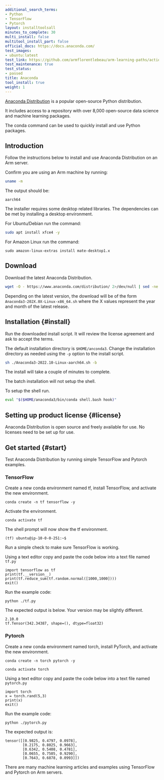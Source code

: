 ```yaml
---
additional_search_terms:
- Python
- TensorFlow
- Pytorch
layout: installtoolsall
minutes_to_complete: 30
multi_install: false
multitool_install_part: false
official_docs: https://docs.anaconda.com/
test_images:
- ubuntu:latest
test_link: https://github.com/armflorentlebeau/arm-learning-paths/actions/runs/4312122327
test_maintenance: true
test_status:
- passed
title: Anaconda
tool_install: true
weight: 1
---
```


[Anaconda Distribution](https://www.anaconda.com/products/distribution) is a popular open-source Python distribution. 

It includes access to a repository with over 8,000 open-source data science and machine learning packages.

The conda command can be used to quickly install and use Python packages. 

## Introduction

Follow the instructions below to install and use Anaconda Distribution on an Arm server.

Confirm you are using an Arm machine by running:

```bash
uname -m
```

The output should be:

```console
aarch64
```

The installer requires some desktop related libraries. The dependencies can be met by installing a desktop environment. 

For Ubuntu/Debian run the command:

```bash
sudo apt install xfce4 -y
```

For Amazon Linux run the command:

```console
sudo amazon-linux-extras install mate-desktop1.x
```

## Download 

Download the latest Anaconda Distribution.

```bash
wget -O - https://www.anaconda.com/distribution/ 2>/dev/null | sed -ne 's@.*\(https:\/\/repo\.anaconda\.com\/archive\/Anaconda3-.*-Linux-aarch64\.sh\)\">64-Bit (AWS Graviton2 / ARM64) Installer.*@\1@p' | xargs wget
```

Depending on the latest version, the download will be of the form `Anaconda3-202X.0X-Linux-x86_64.sh` where the X values represent the year and month of the latest release.

## Installation {#install}

Run the downloaded install script. It will review the license agreement and ask to accept the terms. 

The default installation directory is `$HOME/anconda3`. Change the installation directory as needed using the `-p` option to the install script.

```bash
sh ./Anaconda3-2022.10-Linux-aarch64.sh -b
```

The install will take a couple of minutes to complete.

The batch installation will not setup the shell. 

To setup the shell run.

```bash
eval "$($HOME/anaconda3/bin/conda shell.bash hook)"
```

## Setting up product license {#license}

Anaconda Distribution is open source and freely available for use. No licenses need to be set up for use.

## Get started {#start}

Test Anaconda Distribution by running simple TensorFlow and Pytorch examples.

### TensorFlow

Create a new conda environment named tf, install TensorFlow, and activate the new environment.

```console
conda create -n tf tensorflow -y
```

Activate the environment.

```console
conda activate tf
```

The shell prompt will now show the tf environment.

```console
(tf) ubuntu@ip-10-0-0-251:~$
```

Run a simple check to make sure TensorFlow is working.

Using a text editor copy and paste the code below into a text file named `tf.py`

```console
import tensorflow as tf
print(tf.__version__)
print(tf.reduce_sum(tf.random.normal([1000,1000])))
exit()
```

Run the example code:

```console
python ./tf.py
```

The expected output is below. Your version may be slightly different. 

```console
2.10.0
tf.Tensor(342.34387, shape=(), dtype=float32)
```

### Pytorch

Create a new conda environment named torch, install PyTorch, and activate the new environment.

```console
conda create -n torch pytorch -y
```

```console
conda activate torch
```

Using a text editor copy and paste the code below into a text file named `pytorch.py`

```console
import torch
x = torch.rand(5,3)
print(x)
exit()
```

Run the example code:

```console
python ./pytorch.py
```

The expected output is:

```console
tensor([[0.9825, 0.4797, 0.0978],
        [0.2175, 0.8025, 0.9663],
        [0.6342, 0.5408, 0.4781],
        [0.0655, 0.7505, 0.9290],
        [0.7643, 0.6878, 0.0993]])
```


There are many machine learning articles and examples using TensorFlow and Pytorch on Arm servers.


